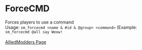 # ForceCMD
Forces players to use a command\
Usage: `sm_forcecmd <name & #id & @group> <command>` (Example: `sm_forcecmd @all say Weow!`\
\
[AlliedModders Page](https://forums.alliedmods.net/showthread.php?p=2750988)
